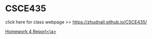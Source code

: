 # CSCE435


click here for class webpage >> https://zhudnall.github.io/CSCE435/



<a href = "https://github.com/zhudnall/CSCE435/blob/master/HW4/HW4_Report.pdf">Homework 4 Report<\a>
